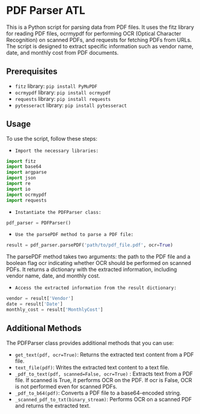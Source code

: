 # PDF Parser ATL
This is a Python script for parsing data from PDF files. It uses the fitz library for reading PDF files, ocrmypdf for performing OCR (Optical Character Recognition) on scanned PDFs, and requests for fetching PDFs from URLs. The script is designed to extract specific information such as vendor name, date, and monthly cost from PDF documents.

## Prerequisites
- `fitz` library: `pip install PyMuPDF`
- `ocrmypdf` library: `pip install ocrmypdf`
- `requests` library: `pip install requests`
- `pytesseract` library: `pip install pytesseract`

## Usage
To use the script, follow these steps:
- `Import the necessary libraries:`
```python
import fitz
import base64
import argparse
import json
import re
import io
import ocrmypdf
import requests
 ```

- `Instantiate the PDFParser class:`
```python
pdf_parser = PDFParser()
```
- `Use the parsePDF method to parse a PDF file:`
```python
result = pdf_parser.parsePDF('path/to/pdf_file.pdf', ocr=True)
```
The parsePDF method takes two arguments: the path to the PDF file and a boolean flag ocr indicating whether OCR should be performed on scanned PDFs. It returns a dictionary with the extracted information, including vendor name, date, and monthly cost.

- `Access the extracted information from the result dictionary:`
```python
vendor = result['Vendor']
date = result['Date']
monthly_cost = result['MonthlyCost']
```

## Additional Methods
The PDFParser class provides additional methods that you can use:

- `get_text(pdf, ocr=True)`: Returns the extracted text content from a PDF file.
- `text_file(pdf)`: Writes the extracted text content to a text file.
- `_pdf_to_text(pdf, scanned=False, ocr=True)` : Extracts text from a PDF file. If scanned is True, it performs OCR on the PDF. If ocr is False, OCR is not performed even for scanned PDFs.
- `_pdf_to_b64(pdf)`: Converts a PDF file to a base64-encoded string.
- `_scanned_pdf_to_txt(binary_stream)`: Performs OCR on a scanned PDF and returns the extracted text.





